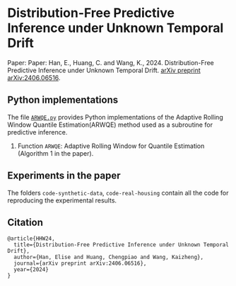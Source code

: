 # Distribution-Free Predictive Inference under Unknown Temporal Drift
Paper: Paper: Han, E., Huang, C. and Wang, K., 2024. Distribution-Free Predictive Inference under Unknown Temporal Drift. [arXiv preprint arXiv:2406.06516](https://arxiv.org/abs/2406.06516).

## Python implementations

The file <a href="./methods/ARWQE.py">`ARWQE.py`</a> provides Python implementations of the
Adaptive Rolling Window Quantile Estimation(ARWQE) method used as a subroutine for predictive inference. 

1. Function `ARWQE`: Adaptive Rolling Window for Quantile Estimation (Algorithm 1 in the paper).
  
## Experiments in the paper

The folders `code-synthetic-data`, `code-real-housing` contain all the code for reproducing the experimental results.

## Citation
```
@article{HHW24,
  title={Distribution-Free Predictive Inference under Unknown Temporal Drift}, 
  author={Han, Elise and Huang, Chengpiao and Wang, Kaizheng},
  journal={arXiv preprint arXiv:2406.06516},
  year={2024}
}
```
